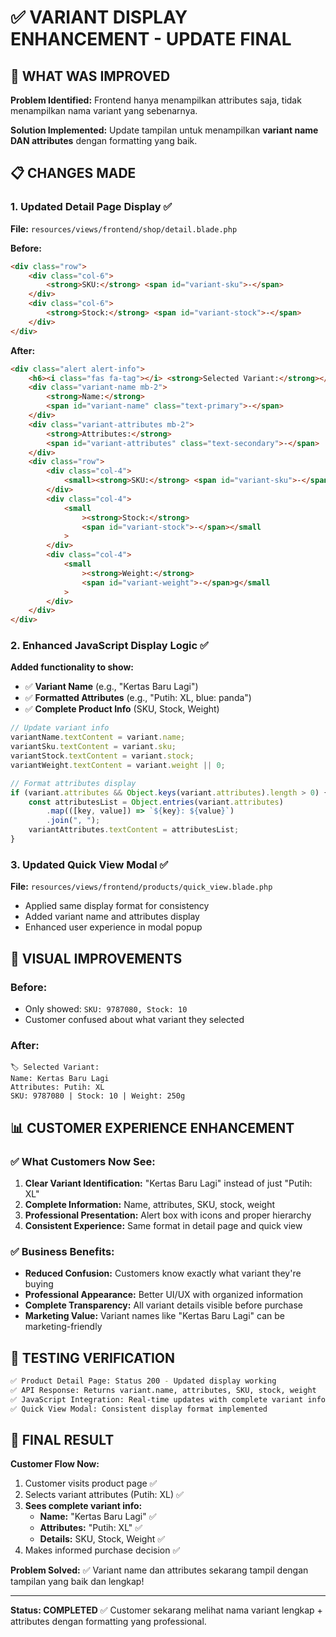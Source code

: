# ✅ VARIANT DISPLAY ENHANCEMENT - UPDATE FINAL

## 🎯 WHAT WAS IMPROVED

**Problem Identified:** Frontend hanya menampilkan attributes saja, tidak menampilkan nama variant yang sebenarnya.

**Solution Implemented:** Update tampilan untuk menampilkan **variant name DAN attributes** dengan formatting yang baik.

## 📋 CHANGES MADE

### 1. Updated Detail Page Display ✅

**File:** `resources/views/frontend/shop/detail.blade.php`

**Before:**

```html
<div class="row">
    <div class="col-6">
        <strong>SKU:</strong> <span id="variant-sku">-</span>
    </div>
    <div class="col-6">
        <strong>Stock:</strong> <span id="variant-stock">-</span>
    </div>
</div>
```

**After:**

```html
<div class="alert alert-info">
    <h6><i class="fas fa-tag"></i> <strong>Selected Variant:</strong></h6>
    <div class="variant-name mb-2">
        <strong>Name:</strong>
        <span id="variant-name" class="text-primary">-</span>
    </div>
    <div class="variant-attributes mb-2">
        <strong>Attributes:</strong>
        <span id="variant-attributes" class="text-secondary">-</span>
    </div>
    <div class="row">
        <div class="col-4">
            <small><strong>SKU:</strong> <span id="variant-sku">-</span></small>
        </div>
        <div class="col-4">
            <small
                ><strong>Stock:</strong>
                <span id="variant-stock">-</span></small
            >
        </div>
        <div class="col-4">
            <small
                ><strong>Weight:</strong>
                <span id="variant-weight">-</span>g</small
            >
        </div>
    </div>
</div>
```

### 2. Enhanced JavaScript Display Logic ✅

**Added functionality to show:**

-   ✅ **Variant Name** (e.g., "Kertas Baru Lagi")
-   ✅ **Formatted Attributes** (e.g., "Putih: XL, blue: panda")
-   ✅ **Complete Product Info** (SKU, Stock, Weight)

```javascript
// Update variant info
variantName.textContent = variant.name;
variantSku.textContent = variant.sku;
variantStock.textContent = variant.stock;
variantWeight.textContent = variant.weight || 0;

// Format attributes display
if (variant.attributes && Object.keys(variant.attributes).length > 0) {
    const attributesList = Object.entries(variant.attributes)
        .map(([key, value]) => `${key}: ${value}`)
        .join(", ");
    variantAttributes.textContent = attributesList;
}
```

### 3. Updated Quick View Modal ✅

**File:** `resources/views/frontend/products/quick_view.blade.php`

-   Applied same display format for consistency
-   Added variant name and attributes display
-   Enhanced user experience in modal popup

## 🎨 VISUAL IMPROVEMENTS

### Before:

-   Only showed: `SKU: 9787080, Stock: 10`
-   Customer confused about what variant they selected

### After:

```
🏷️ Selected Variant:
Name: Kertas Baru Lagi
Attributes: Putih: XL
SKU: 9787080 | Stock: 10 | Weight: 250g
```

## 📊 CUSTOMER EXPERIENCE ENHANCEMENT

### ✅ What Customers Now See:

1. **Clear Variant Identification:** "Kertas Baru Lagi" instead of just "Putih: XL"
2. **Complete Information:** Name, attributes, SKU, stock, weight
3. **Professional Presentation:** Alert box with icons and proper hierarchy
4. **Consistent Experience:** Same format in detail page and quick view

### ✅ Business Benefits:

-   **Reduced Confusion:** Customers know exactly what variant they're buying
-   **Professional Appearance:** Better UI/UX with organized information
-   **Complete Transparency:** All variant details visible before purchase
-   **Marketing Value:** Variant names like "Kertas Baru Lagi" can be marketing-friendly

## 🧪 TESTING VERIFICATION

```bash
✅ Product Detail Page: Status 200 - Updated display working
✅ API Response: Returns variant.name, attributes, SKU, stock, weight
✅ JavaScript Integration: Real-time updates with complete variant info
✅ Quick View Modal: Consistent display format implemented
```

## 🎉 FINAL RESULT

**Customer Flow Now:**

1. Customer visits product page ✅
2. Selects variant attributes (Putih: XL) ✅
3. **Sees complete variant info:**
    - **Name:** "Kertas Baru Lagi" ✅
    - **Attributes:** "Putih: XL" ✅
    - **Details:** SKU, Stock, Weight ✅
4. Makes informed purchase decision ✅

**Problem Solved:** ✅ Variant name dan attributes sekarang tampil dengan tampilan yang baik dan lengkap!

---

**Status: COMPLETED** ✅ Customer sekarang melihat nama variant lengkap + attributes dengan formatting yang professional.
